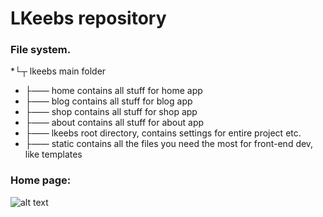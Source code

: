 LKeebs repository
=================

### File system.

*└┬ lkeebs         main folder
* ├―― home         contains all stuff for home app
* ├―― blog         contains all stuff for blog app
* ├―― shop         contains all stuff for shop app
* ├―― about        contains all stuff for about app
* ├―― lkeebs       root directory, contains settings for entire project etc.
* ├―― static       contains all the files you need the most for front-end dev, like templates

### Home page:
![alt text](http://url/to/img.png)
